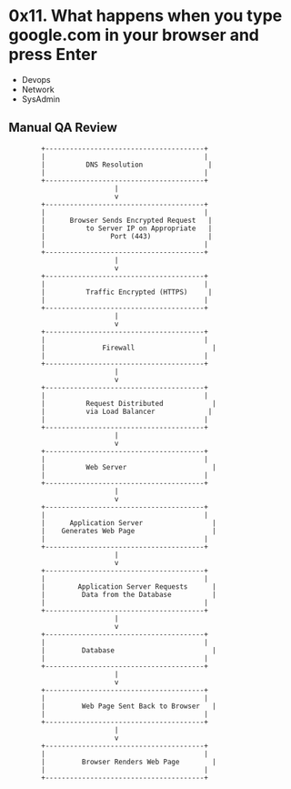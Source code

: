 # 0x11. What happens when you type google.com in your browser and press Enter

- Devops
- Network
- SysAdmin

## Manual QA Review

            +---------------------------------------+
            |                                       |
            |          DNS Resolution                |
            |                                       |
            +---------------------------------------+
                              |
                              v
            +---------------------------------------+
            |                                       |
            |      Browser Sends Encrypted Request   |
            |          to Server IP on Appropriate   |
            |                Port (443)              |
            |                                       |
            +---------------------------------------+
                              |
                              v
            +---------------------------------------+
            |                                       |
            |          Traffic Encrypted (HTTPS)     |
            |                                       |
            +---------------------------------------+
                              |
                              v
            +---------------------------------------+
            |                                       |
            |              Firewall                   |
            |                                       |
            +---------------------------------------+
                              |
                              v
            +---------------------------------------+
            |                                       |
            |          Request Distributed            |
            |          via Load Balancer             |
            |                                       |
            +---------------------------------------+
                              |
                              v
            +---------------------------------------+
            |                                       |
            |          Web Server                     |
            |                                       |
            +---------------------------------------+
                              |
                              v
            +---------------------------------------+
            |                                       |
            |      Application Server                 |
            |    Generates Web Page                   |
            |                                       |
            +---------------------------------------+
                              |
                              v
            +---------------------------------------+
            |                                       |
            |        Application Server Requests      |
            |         Data from the Database          |
            |                                       |
            +---------------------------------------+
                              |
                              v
            +---------------------------------------+
            |                                       |
            |         Database                        |
            |                                       |
            +---------------------------------------+
                              |
                              v
            +---------------------------------------+
            |                                       |
            |         Web Page Sent Back to Browser   |
            |                                       |
            +---------------------------------------+
                              |
                              v
            +---------------------------------------+
            |                                       |
            |         Browser Renders Web Page        |
            |                                       |
            +---------------------------------------+

